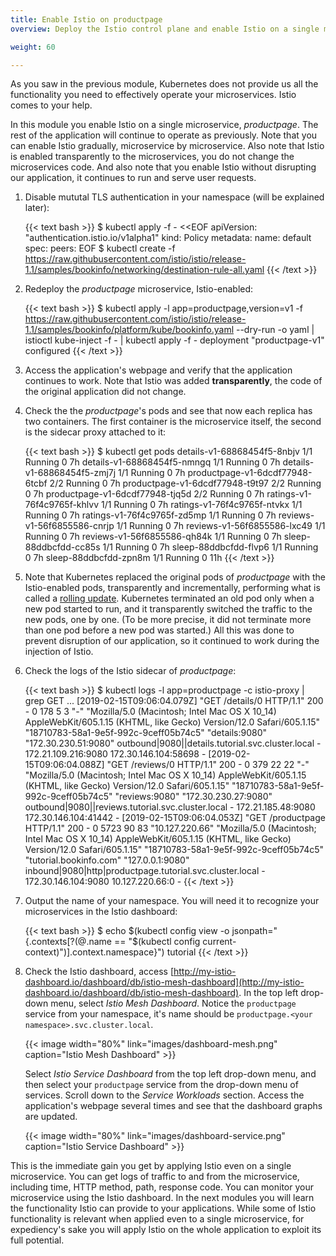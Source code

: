```yaml
---
title: Enable Istio on productpage
overview: Deploy the Istio control plane and enable Istio on a single microservice.

weight: 60

---
```


As you saw in the previous module, Kubernetes does not provide us all the functionality you need to effectively operate
your microservices. Istio comes to your help.

In this module you enable Istio on a single microservice, _productpage_.
The rest of the application will continue to operate as previously. Note that you can enable Istio gradually,
microservice by microservice. Also note that Istio is enabled transparently to the microservices, you do not change the
microservices code. And also note that you enable Istio without disrupting our application, it continues to run and
serve user requests.

1.  Disable mututal TLS authentication in your namespace (will be explained later):

    {{< text bash >}}
    $ kubectl apply -f - <<EOF
    apiVersion: "authentication.istio.io/v1alpha1"
    kind: Policy
    metadata:
      name: default
    spec:
      peers:
    EOF
    $ kubectl create -f https://raw.githubusercontent.com/istio/istio/release-1.1/samples/bookinfo/networking/destination-rule-all.yaml
    {{< /text >}}

1.  Redeploy the _productpage_ microservice, Istio-enabled:

    {{< text bash >}}
    $ kubectl apply -l app=productpage,version=v1 -f https://raw.githubusercontent.com/istio/istio/release-1.1/samples/bookinfo/platform/kube/bookinfo.yaml --dry-run -o yaml | istioctl kube-inject -f - | kubectl apply -f -
    deployment "productpage-v1" configured
    {{< /text >}}

1.  Access the application's webpage and verify that the application continues to work. Note that Istio was added
    **transparently**, the code of the original application did not change.

1.  Check the the _productpage_'s pods and see that now each replica has two containers.
    The first container is the microservice itself, the second is the sidecar proxy attached to it:

    {{< text bash >}}
    $ kubectl get pods
    details-v1-68868454f5-8nbjv       1/1       Running   0          7h
    details-v1-68868454f5-nmngq       1/1       Running   0          7h
    details-v1-68868454f5-zmj7j       1/1       Running   0          7h
    productpage-v1-6dcdf77948-6tcbf   2/2       Running   0          7h
    productpage-v1-6dcdf77948-t9t97   2/2       Running   0          7h
    productpage-v1-6dcdf77948-tjq5d   2/2       Running   0          7h
    ratings-v1-76f4c9765f-khlvv       1/1       Running   0          7h
    ratings-v1-76f4c9765f-ntvkx       1/1       Running   0          7h
    ratings-v1-76f4c9765f-zd5mp       1/1       Running   0          7h
    reviews-v1-56f6855586-cnrjp       1/1       Running   0          7h
    reviews-v1-56f6855586-lxc49       1/1       Running   0          7h
    reviews-v1-56f6855586-qh84k       1/1       Running   0          7h
    sleep-88ddbcfdd-cc85s             1/1       Running   0          7h
    sleep-88ddbcfdd-flvp6             1/1       Running   0          7h
    sleep-88ddbcfdd-zpn8m             1/1       Running   0          11h
    {{< /text >}}

1.  Note that Kubernetes replaced the original pods of _productpage_ with the Istio-enabled pods, transparently and
    incrementally,  performing what is called a
    [rolling update](https://kubernetes.io/docs/tutorials/kubernetes-basics/update-intro/).
    Kubernetes terminated an old pod only when a new pod started to run, and it transparently switched the traffic to
    the new pods, one by one. (To be more precise, it did not terminate more than one pod before a new pod was started.)
    All this was done to prevent disruption of our application, so it continued to work during the injection of Istio.

1.  Check the logs of the Istio sidecar of _productpage_:

    {{< text bash >}}
    $ kubectl logs -l app=productpage -c istio-proxy | grep GET
    ...
    [2019-02-15T09:06:04.079Z] "GET /details/0 HTTP/1.1" 200 - 0 178 5 3 "-" "Mozilla/5.0 (Macintosh; Intel Mac OS X 10_14) AppleWebKit/605.1.15 (KHTML, like Gecko) Version/12.0 Safari/605.1.15" "18710783-58a1-9e5f-992c-9ceff05b74c5" "details:9080" "172.30.230.51:9080" outbound|9080||details.tutorial.svc.cluster.local - 172.21.109.216:9080 172.30.146.104:58698 -
    [2019-02-15T09:06:04.088Z] "GET /reviews/0 HTTP/1.1" 200 - 0 379 22 22 "-" "Mozilla/5.0 (Macintosh; Intel Mac OS X 10_14) AppleWebKit/605.1.15 (KHTML, like Gecko) Version/12.0 Safari/605.1.15" "18710783-58a1-9e5f-992c-9ceff05b74c5" "reviews:9080" "172.30.230.27:9080" outbound|9080||reviews.tutorial.svc.cluster.local - 172.21.185.48:9080 172.30.146.104:41442 -
    [2019-02-15T09:06:04.053Z] "GET /productpage HTTP/1.1" 200 - 0 5723 90 83 "10.127.220.66" "Mozilla/5.0 (Macintosh; Intel Mac OS X 10_14) AppleWebKit/605.1.15 (KHTML, like Gecko) Version/12.0 Safari/605.1.15" "18710783-58a1-9e5f-992c-9ceff05b74c5" "tutorial.bookinfo.com" "127.0.0.1:9080" inbound|9080|http|productpage.tutorial.svc.cluster.local - 172.30.146.104:9080 10.127.220.66:0 -
    {{< /text >}}

1.  Output the name of your namespace. You will need it to recognize your microservices in the Istio dashboard:

    {{< text bash >}}
    $ echo $(kubectl config view -o jsonpath="{.contexts[?(@.name == \"$(kubectl config current-context)\")].context.namespace}")
    tutorial
    {{< /text >}}

1.  Check the Istio dashboard, access
    [http://my-istio-dashboard.io/dashboard/db/istio-mesh-dashboard](http://my-istio-dashboard.io/dashboard/db/istio-mesh-dashboard).
    In the top left drop-down menu, select _Istio Mesh Dashboard_. Notice the `productpage` service from your namespace,
    it's name should be `productpage.<your namespace>.svc.cluster.local`.

    {{< image width="80%"
        link="images/dashboard-mesh.png"
        caption="Istio Mesh Dashboard"
        >}}

    Select _Istio Service Dashboard_ from the top left drop-down menu, and then select your `productpage` service from
    the drop-down menu of services.
    Scroll down to the _Service Workloads_ section. Access the application's webpage several times and see that the
    dashboard graphs are updated.

    {{< image width="80%"
        link="images/dashboard-service.png"
        caption="Istio Service Dashboard"
        >}}

This is the immediate gain you get by applying Istio even on a single microservice. You can get logs of traffic to
and from the microservice, including time, HTTP method, path, response code. You can monitor your microservice using
the Istio dashboard.
In the next modules you will learn the functionality Istio can provide to your applications. While some of Istio
functionality is relevant when applied even to a single microservice, for expediency's sake you will apply Istio on
the whole application to exploit its full potential.
